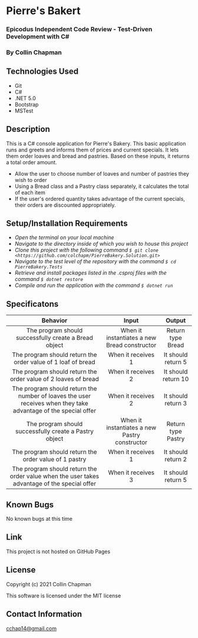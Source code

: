 # Pierre's Bakert

### Epicodus Independent Code Review - Test-Driven Development with C#

### By Collin Chapman

## Technologies Used

* Git
* C#
* .NET 5.0
* Bootstrap
* MSTest

## Description

This is a C# console application for Pierre's Bakery. This basic application runs and greets and informs them of prices and current specials. It lets them order loaves and bread and pastries. Based on these inputs, it returns a total order amount.

* Allow the user to choose number of loaves and number of pastries they wish to order
* Using a Bread class and a Pastry class separately, it calculates the total of each item
* If the user's ordered quantity takes advantage of the current specials, their orders are discounted appropriately. 

## Setup/Installation Requirements

* _Open the terminal on your local machine_
* _Navigate to the directory inside of which you wish to house this project_
* _Clone this project with the following command  `$ git clone <https://github.com/colchapm/PierreBakery.Solution.git>`_
* _Navigate to the test level of the repository with the command `$ cd PierreBakery.Tests`_
* _Retrieve and install packages listed in the .csproj files with the command `$ dotnet restore`_
* _Compile and run the application with the command `$ dotnet run`_

## Specificatons

| Behavior | Input | Output |
|:---: |:---:|:---:|
| The program should successfully create a Bread object | When it instantiates a new Bread constructor | Return type Bread|
| The program should return the order value of 1 loaf of bread | When it receives 1 | It should return 5|
| The program should return the order value of 2 loaves of bread | When it receives 2 | It should return 10|
| The program should return the number of loaves the user receives when they take advantage of the special offer | When it receives 2 | It should return 3|
| The program should successfully create a Pastry object | When it instantiates a new Pastry constructor | Return type Pastry|
| The program should return the order value of 1 pastry| When it receives 1 | It should return 2|
| The program should return the order value when the user takes advantage of the special offer | When it receives 3 | It should return 5|


## Known Bugs

No known bugs at this time

## Link

This project is not hosted on GitHub Pages

## License

Copyright (c) 2021 Collin Chapman

This software is licensed under the MIT license

## Contact Information

cchap14@gmail.com